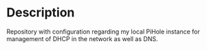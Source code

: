 # Description
Repository with configuration regarding my local PiHole instance for management of DHCP in the network as well as DNS.
